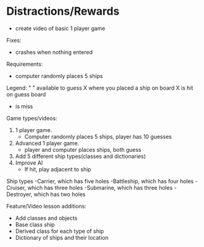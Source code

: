 # Distractions/Rewards
- create video of basic 1 player game

Fixes:
- crashes when nothing entered

Requirements:
- computer randomly places 5 ships

Legend:
" " available to guess
 X where you placed a ship on board
 X is hit on guess board
 - is miss

Game types/videos: 
1. 1 player game. 
   - Computer randomly places 5 ships, player has 10 guesses
2. Advanced 1 player game.
   - player and computer places ships, both guess
3. Add 5 different ship types(classes and dictionaries)
4. Improve AI
   - If hit, play adjacent to ship


Ship types
  -Carrier, which has five holes
  -Battleship, which has four holes
  -Cruiser, which has three holes
  -Submarine, which has three holes
  -Destroyer, which has two holes

Feature/Video lesson additions:
 - Add classes and objects
 - Base class ship
 - Derived class for each type of ship
 - Dictionary of ships and their location
 